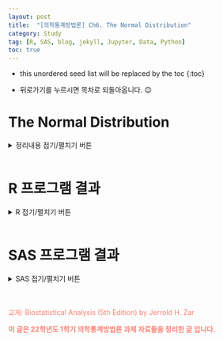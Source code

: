 ```yaml
---
layout: post
title:  "[의학통계방법론] Ch6. The Normal Distribution"
category: Study
tag: [R, SAS, blog, jekyll, Jupyter, Data, Python]
toc: true
---
```

* this unordered seed list will be replaced by the toc
{:toc}

- 뒤로가기를 누르시면 목차로 되돌아옵니다. 😉

# The Normal Distribution

<details>
<summary>
정리내용 접기/펼치기 버튼
</summary>
<div markdown="1">

## 6.1 

## 6.2

## 6.3

## 6.4

## 6.5

## 6.6

## 6.7

## 6.8

</div>
</details>

<br/>

# R 프로그램 결과

<details>
<summary>
R 접기/펼치기 버튼
</summary>
<div markdown="1">

**패키지**
<details>
<summary>
설치된 패키지 접기/펼치기 버튼
</summary>

``` r
getwd()
```

    ## [1] "C:/git_blog(/study/img/ch6"

``` r
#install.packages("readxl")
#install.packages('ggplot2')
#install.packages("Hmisc")
#install.packages("survey")
#install.packages("vegan")
#install.packages("dplyr")
#install.packages("kableExtra")
#install.packages("psych")
library('Hmisc')
library('readxl')
library('ggplot2')
library('vegan')
library('dplyr')
library('kableExtra')
library('psych')
```

</details>

**엑셀파일불러오기**

``` r
#모든 시트를 하나의 리스트로 불러오는 함수
read_excel_allsheets <- function(file, tibble = FALSE) {
  sheets <- readxl::excel_sheets(file)
  x <- lapply(sheets, function(X) readxl::read_excel(file, sheet = X))
  if(!tibble) x <- lapply(x, as.data.frame)
  names(x) <- sheets
  x
}
```

## 6장

**6장 연습문제 불러오기**

``` r
#data_chap06에 연습문제 6장 모든 문제 저장
data_chap06 <- read_excel_allsheets("data_chap06.xls")

#연습문제 각각 데이터 생성
for (x in 1:length(data_chap06)){
  assign(paste0('ex6_',c(3,4,7))[x],data_chap06[x])
  }

#연습문제 데이터 형식을 리스트에서 데이터프레임으로 변환
for (x in 1:length(data_chap06)){
  assign(paste0('ex6_',c(3,4,7))[x],data.frame(data_chap06[x]))
  }
```



### EXAMPLE 6.1a

![](/study/img/ch6//6-1a.png)

``` r
x <- seq(30,90, length=200)
ar_x = seq(66,90,0.001)
x_p = c(ar_x, rev(ar_x))
ar_y=dnorm(ar_x, mean=60, sd=10)
y_p = c(rep(0,length(ar_y)),rev(ar_y))
ar_x2=seq(77.5,90,0.001)
x_p2= c(ar_x2, rev(ar_x2))
ar_y2=dnorm(ar_x2, mean=60, sd=10)
y_p2=c(rep(0,length(ar_y2)), rev(ar_y2))
plot(x, dnorm(x,mean=60, sd=10), type='l',xlab='Xi in millimeters', ylab="Y", yaxt="n",main="Example 6.1a : Calculating Proportions of a Normal Distribution of Bone Lengths")
polygon(x_p,y_p, col='#8dd3c7', density=30)
polygon(x_p2,y_p2, col='#ffffb3', density=50)
arrows(66,dnorm(66,60,10),66,0, angle=0)
text(57,0.006,labels='66',adj=0, cex=2, col='#007266')
arrows(77.5,dnorm(77.5,60,10),77.5,0, angle=0)
text(80,0.017,labels='77.5',adj=0, cex=2, col='#007266')
arrows(60,0.005,66,0,length=0.25, angle=30,code=2)
arrows(80,0.015,77.5,0.009,length=0.25, angle=30,code=2)
```

![](/study/img/ch6//unnamed-chunk-2-1.png)

**$$Q$$.6.1a.1 ) What proportion of the population of bone lengths is larger than 66 $$mm$$?**

``` r
#1
prop <- round((1-pnorm(66,60,10))*100,2)
cat("proportion of the population of bone lengths larer than 66 =",prop,"%")
```

    ## proportion of the population of bone lengths larer than 66 = 27.43 %

$$
\begin{aligned}
Z=\frac{X_i-\mu}{\sigma}=\frac{66\ mm - 60\ mm}{10\ mm} = 0.60\\
\\
P(X_i > 66\ mm) = P(Z>0.60)=0.2743\ or\ 27.43\ \%
\end{aligned}
$$

측정된 뼈 길이는 $$ \mu = 60mm$$이고, $$ \sigma=10mm$$인 정규분포를 따르고 있다.

해당 분포에서 뼈길이가 66mm 이상인 사람이 추출될 확률을 구하기 위해 pnorm 함수를 이용하였다.

그 결과, 뼈 길이가 66mm이상인 사람이 추출될 확률은 0.2473(24.73%)로 계산되었다.


**$$Q$$.6.1a.2 ) What is the probability of picking, at random from this population, a bone larger than 66 $$mm$$?**

``` r
#2
prob <- round((1-pnorm(66,60,10)),4)
cat("probability of picking a bone lengths larer than 66 =",prob)
```

    ## probability of picking a bone lengths larer than 66 = 0.2743

$$
\begin{aligned}
Probability\ of\ picking\ a\ bone\ lengths\ larger\ than\ 66\ mm =\ 0.2743
\end{aligned}
$$

**$$Q$$.6.1a.3 ) If there are 2000 bone lengths in population, how many of them are greater than 66 $$mm$$?**

``` r
#3
popu <- round(2000*(1-pnorm(66,60,10)))
cat("population of bone length is greater than 66 mm in 2000 =",popu)
```

    ## population of bone length is greater than 66 mm in 2000 = 549

$$
\begin{aligned}
Population\ of\ bone\ length\ greater\ than\ 66\ mm\ in\ 2000\ =\ (0.2743)*(2000)=549
\end{aligned}
$$

인구집단이 2000명일 경우, 뼈길이가 66mm이상인 사람의 수를 구해보자

**#1**에서 계산된 확률 0.2473을 인구수인 2000에 곱하였고,

그 결과 2000명 중 549명의 뼈 길이가 66mm이상임을 알 수 있다.

**$$Q$$.6.1a.4 ) What proportion of the population is smaller than 66 $$mm$$ ?**

``` r
#4
prob <- round((pnorm(66,60,10)),4)
cat("probability of picking a bone lengths smaller than 66 =",prob)
```

    ## probability of picking a bone lengths smaller than 66 = 0.7257

$$
\begin{aligned}
P(X_i < 66\ mm) = 1-P(X_i > 66\ mm) =1-0.2743=0.7257
\end{aligned}
$$

뼈 길이가 66mm이하일 확률을 계산하였다.

**#1**에서 구한 66mm이상일 확률과 반대되는 값으로 1에서 66mm이상일 확률을 뺐다.

해당 값은 0.7257임을 확인할 수 있다.

**$$Q$$.6.1a.5 ) What proportion of this population lies between 60 and 66 $$mm$$?**

``` r
#5
p_60 <- 1-pnorm(60,60,10) # larger than 60 mm
p_66 <- 1-pnorm(66,60,10) # larger than 66 mm
p_60_66 <- round(p_60 - p_66,4)
cat("proportion between 60 and 66 = ",p_60,"-",round(p_66,4)," = ",p_60_66," or",round(p_60_66*100,2),"%")
```

    ## proportion between 60 and 66 =  0.5 - 0.2743  =  0.2257  or 22.57 %

$$
\begin{aligned}
P(60\ mm<X_i < 66\ mm) = 0.5-0.2743=0.2257
\end{aligned}
$$       

뼈 길이가 60mm이상 66mm이하일  확률을  구하였다.

(이는 정규분포로 변환한 $$0<Z<0.6$$ 구간과 값이 동일하다)

60mm이하일 확률에서 66mm이상일 확률을 뺀 값으로 p-value는 0.2257임을 확인할 수 있다.

**$$Q$$.6.1a.6 ) What portion of the area under the normal curve lies to the right of 77.5 $$mm$$?**

``` r
#6
prop <- round((1-pnorm(77.5,60,10))*100,2)
cat("proportion of the population of bone lengths larer than 77.5 =",prop,"%")
```

    ## proportion of the population of bone lengths larer than 77.5 = 4.01 %

$$
\begin{aligned}
Z=\frac{X_i-\mu}{\sigma}=\frac{77.5\ mm - 60\ mm}{10\ mm} = 1.75\\
\\
P(X_i > 77.5\ mm) = P(Z>1.75)=0.0401\ or\ 4.01\ \%
\end{aligned}
$$

뼈 길이가 77.5mm 이상일 확률을 구하였다.

해당 값을 구하기 위해 표준화를 실시하였고,

표준정규분포의 확률을 구한 결과 뼈 길이가 77.5mm이상일 확률은 0.0401 (4.01%)로 계산되었다.

**$$Q$$.6.1a.7 ) If there are 2000 bone lengths in population, how many of them are greater than 77.5 $$mm$$?**

``` r
#7
popu <- round(2000*(1-pnorm(77.5,60,10)))
cat("population of bone length is greater than 77.5 mm in 2000 =",popu)
```

    ## population of bone length is greater than 77.5 mm in 2000 = 80

$$
\begin{aligned}
Population\ of\ bone\ length\ greater\ than\ 77.5\ mm\ in\ 2000\ =\ (0.0401)*(2000)=80
\end{aligned}
$$

인구 2000명에서 뼈 길이가 77.5mm이상인 사람의 수는 80명이다.

**$$Q$$.6.1a.8 ) What is the probability of selecting at random from this population a bone measuring between 66 and 77.5 $$mm$$ in length?**

``` r
#8
p_66 <- 1-pnorm(66,60,10) # larger than 66 mm
p_77_5 <- 1-pnorm(77.5,60,10) # larger than 77.5 mm
p_66_77_5 <- round(p_66 - p_77_5,4)
cat("proportion between 66 and 77.5 = ",round(p_66,4),"-",round(p_77_5,4)," = ",p_66_77_5," or",round(p_66_77_5*100,2),"%")
```

    ## proportion between 66 and 77.5 =  0.2743 - 0.0401  =  0.2342  or 23.42 %

$$
\begin{aligned}
P(66\ mm <X_i < 77.5\ mm) = 0.2743-0.0401=0.2342
\end{aligned}
$$

뼈 길이가 60mm에서 77.5mm 사이일 확률을 나타낸 값으로 이는 60mm이하 확률에서 77.5mm이하일 확률을 뺀 값으로 나타낼 수 있다.

그 결과 p-value는 0.2342이다.

Example6.1a를 통해 분포의 평균으로부터 값이 멀어질수록 나타날 확률이 작아지는 것을 확인할 수 있다.

### EXAMPLE 6.1b

![](/study/img/ch6//6-1b.png)

``` r
#normal distribution plot 
x <- seq(-25,150, length=300)
#45구간
ar_x = seq(-25,45,0.001)
x_p = c(ar_x, rev(ar_x))
ar_y=dnorm(ar_x, mean=65, sd=25)
y_p = c(rep(0,length(ar_y)),rev(ar_y))
##85구간
ar_x2=seq(85,150,0.001)
x_p2= c(ar_x2, rev(ar_x2))
ar_y2=dnorm(ar_x2, mean=65, sd=25)
y_p2=c(rep(0,length(ar_y2)), rev(ar_y2))
#plot
plot(x, dnorm(x,mean=65, sd=25), type='l',xlab='X,in mg/100ml', ylab="Y", yaxt="n",main="Example 6.1b : Calculating Proportions of a Normal Distribution of Sucrose Concentration")
polygon(x_p,y_p, col='#8dd3c7', density=50)
polygon(x_p2,y_p2, col='#8dd3c7', density=50)
arrows(45,dnorm(45,65,25),45,0, angle=0)
text(20,0.012,labels='45',adj=0, cex=2, col='#007266')
arrows(85,dnorm(85,65,25),85,0, angle=0)
text(105,0.012,labels='85',adj=0, cex=2, col='#007266')
arrows(30,0.012,45,0.0115,length=0.25, angle=30,code=2)
arrows(100,0.012,85,0.0115,length=0.25, angle=30,code=2)
```

![](/study/img/ch6//unnamed-chunk-11-1.png)

**$$Q$$ 6.1b.1) What proportion of the population is greater than $$85\mg \ / \ 100\ml$$ ?**

``` r
#1
prop <- round(((1-pnorm(85,65,25))*100),2)
cat("proportion of the population of Sucrose Concentration larger than 85mg/100ml =",prop,"%")
```

    ## proportion of the population of Sucrose Concentration larger than 85mg/100ml = 21.19 %

$$
\begin{aligned}
Z = \frac{X_i-\mu}{\sigma}= \frac{85\ mg/100ml - 65\ mg/100ml}{25\ mg/100ml}=0.8\\
P(X_i > 85\ mg/100ml) = P(Z > 0.8)=0.2199\ or\ 21.19\ \%
\end{aligned}
$$

측정된 당 농도(sucrose concentration)은  $$\mu = 65mg/100ml$$이고, $$\sigma = 25mg/100ml$$인  정규분포를  따른다.

당농도가 85mg/100ml 이상일 확률을 구한 값으로 0.2119(21.19%)로 계산되었다.

**$$Q$$ 6.1b.2) What proportion of the population is less than $45 \mg\ / \ 100 \ml$$ ?**

``` r
#2
prop <- round(((pnorm(45,65,25))*100),2)
cat("proportion of the population of Sucrose Concentration less than 45mg/100ml =",prop,"%")
```

    ## proportion of the population of Sucrose Concentration less than 45mg/100ml = 21.19 %

$$
\begin{aligned}
Z = \frac{X_i-\mu}{\sigma}= \frac{45\ mg/100ml - 65\ mg/100ml}{25\ mg/100ml}=-\ 0.8\\
P(X_i < 45\ mg/100ml) = P(Z < -\ 0.8)=0.2199\ or\ 21.19\ \%
\end{aligned}
$$  

**#1**과 같은 값이 나오는 이유는 45mg/100ml와 85mg/100ml는 평균 65mg/100ml 기준으로 대칭을 이루기 때문이다.

**$$Q$$ 6.1b.3) What proportion of the population lies between $$45$$ and $$85 \mg \ / \ 100 \ml$$ ?**

``` r
#3
p_45 <- round(pnorm(45,65,25),4) #less than 45
p_85 <- round(1-pnorm(85,65,25),4)#larger than 85
p_45_85 <- round((1-(p_45+p_85))*100,2) #between 45 and 85
cat("proportion of the population of Sucrose Concentration between 45 and 85mg/100ml =",p_45_85,"%")
```

    ## proportion of the population of Sucrose Concentration between 45 and 85mg/100ml = 57.62 %

$$
\begin{aligned}
P(45\ mg/100ml < X_i < 85\ mg/100ml) &= P(-0.80 < Z < 0.80)\\
&= 1-P(Z < -0.80\ or\ Z>0.80)\\
&= 1-(0.2119+0.2119)\\
&= 1-0.4138\\
&= 0.5767\ or\ 57.62\ \%
\end{aligned}
$$

당농도가 45mg/100ml와 85mg/100ml 사이의 값을 가질 확률의 값으로 0.5762가 계산되었다.

### EXAMPLE 6.2

![](/study/img/ch6//6-2.png)

**$$Q$$ 6.2.1) A population of one-year-old children's chest circumstances has $$\mu=47.0\ cm$$ and $$\sigma = 12.0\ cm$$, what is the probability of drawing from it a random sample of nine measurements that has a mean larger than 50.0$$cm$$ ?**

``` r
#1
mu <- 47 ; sigma <- 12 ; n <- 9
sigma_xbar <- sigma/sqrt(n)
z <- (50-mu)/sigma_xbar
p <- 1-pnorm(z)
cat("Probability of mean larger than 50.0cm = ",round(p,4))
```

    ## Probability of mean larger than 50.0cm =  0.2266

$$
\begin{aligned}
\sigma_{\bar{X}} = \frac{12.0\ cm}{\sqrt 9} = 4.0\ cm \\
Z = \frac{\bar{X}-\mu}{\sigma_{\bar{X}}} = \frac{50.0\ cm\ -\ 47.0\ cm}{4.0\ cm} = 0.75 \\
P(\bar{X} > 50.0\ cm) &= 1 - P(\bar{X} < 50.0\ cm) \\
&= P(Z>0.75) \\
&= 0.2266
\end{aligned}
$$

1세 아동의 모집단의 가슴둘레 분포는 $$\mu=47cm$$이고, $$\sigma=12cm$$인 정규분포를 따른다.

9명의 아동을 추출했을 때의 표준오차는 $$\frac{\sigma}{\sqrt{n}}=\frac{12}{\sqrt{9}}=4cm$$

$$\overline{x}$$
$$\frac{(\overline{X}-\mu)} {\sigma_{\overline{x}}} = \frac{50-47}{4} = 0.75$$

$$P(\overline{X}>50)=P(Z>0.75)=0.2266$$

따라서 1세 아동 집단에서 가슴둘레의 평균이 50cm보다 큰 9명이 추출될 확률은 0.2266이다.

**$$Q$$ 6.2.2) What is the probability of drawing a sample of 25 measurements from the preceding population and finding that the mean of this sample is less than $$40.0 cm$$?**

``` r
#2
mu <- 47 ; sigma <- 12 ; n <- 25
sigma_xbar <- sigma/sqrt(n)
z <- (40-mu)/sigma_xbar
p <- pnorm(z)
cat("Probability of mean less than 47.0cm = ",round(p,4))
```

    ## Probability of mean less than 47.0cm =  0.0018

$$
\begin{aligned}
\sigma_{\bar{X}} = \frac{12.0\ cm}{\sqrt 25} = 2.4\ cm \\
Z = \frac{\bar{X}-\mu}{\sigma_{\bar{X}}} = \frac{40.0\ cm\ -\ 47.0\ cm}{4.0\ cm} = -2.92 \\
P(\bar{X} < 40.0\ cm) &= 1 - P(\bar{X} < 40.0\ cm) \\
&= P(Z>2.92) \\
&= 0.0018
\end{aligned}
$$

25명의 아동을 추출했을 때의 표준오차는 $$\frac{\sigma}{\sqrt{n}}=\frac{12}{\sqrt{25}}=2.4cm$$이다.

$$\frac{(\overline{X}-\mu)}{\sigma_{\overline{x}}}=\frac{40-47}{2.4}=-2.92$$

$$P(\overline{X}<40)=P(Z<-2.92)=0.0018$$

따라서 1세 아동 집단에서 가슴둘레의 평균이 40cm보다 작은 25명이 추출될 확률은 0.0018이다.

**$$Q$$ 6.2.3) If 500 random samples of size 25 are taken from the preceding population, how many of then would have means larger than 50.0 $$cm$$?**

``` r
#3
mu <- 47 ; sigma <- 12 ; n <- 25
sigma_xbar <- sigma/sqrt(n)
z <- (50-mu)/sigma_xbar
p <- 1-pnorm(z)
amount <- round(p,4)*500
cat("Amount of mean larger than 50.0cm = ",round(amount))
```

    ## Amount of mean larger than 50.0cm =  53

25명의 아동을 추출했을 때의 $$P(\overline{X}>50)$$는 $$P(Z>1.25)=0.1056$$이다.

표본의 수가 커질수록 추출될 확률의 값이 작아짐을 알 수 있다.

또한 평균으로부터 값이 멀어질수록 z값이 커져 p-value는 작아진다.

### EXAMPLE 6.3

![](/study/img/ch6//6-3.png)

``` r
#데이터셋
ex6_3%>%
  kbl(caption = "EXAMPLE 6.3 dataset") %>%
  kable_minimal() %>%
  kable_styling(bootstrap_options = c("striped", "hover", "condensed", "responsive"))
```

<table class=" lightable-minimal table table-striped table-hover table-condensed table-responsive" style="font-family: &quot;Trebuchet MS&quot;, verdana, sans-serif; margin-left: auto; margin-right: auto; margin-left: auto; margin-right: auto;">
<caption>
EXAMPLE 6.3 dataset
</caption>
<thead>
<tr>
<th style="text-align:right;">
SBP
</th>
</tr>
</thead>
<tbody>
<tr>
<td style="text-align:right;">
121
</td>
</tr>
<tr>
<td style="text-align:right;">
125
</td>
</tr>
<tr>
<td style="text-align:right;">
128
</td>
</tr>
<tr>
<td style="text-align:right;">
134
</td>
</tr>
<tr>
<td style="text-align:right;">
136
</td>
</tr>
<tr>
<td style="text-align:right;">
138
</td>
</tr>
<tr>
<td style="text-align:right;">
139
</td>
</tr>
<tr>
<td style="text-align:right;">
141
</td>
</tr>
<tr>
<td style="text-align:right;">
144
</td>
</tr>
<tr>
<td style="text-align:right;">
145
</td>
</tr>
<tr>
<td style="text-align:right;">
149
</td>
</tr>
<tr>
<td style="text-align:right;">
151
</td>
</tr>
</tbody>
</table>

``` r
descriptives6.3  <- function(x) {
  x <- na.omit(x)
  n <- length(x)
  sum_x <- sum(x)
  sum_x2 <- sum(x^2)
  mean <- mean(x)
  ss <- sum_x2-(sum_x^2/12)
  s2 <- ss/(n-1)
  s <- sqrt(s2)
  s_err <- s/sqrt(n)
  out <- data.frame(n=n, Mean=round(mean,1) ,Sum_X=sum_x, Sum_x2 = sum_x2, Sum_of_Square=round(ss,4), variance=round(s2,4), std=round(s,2), std.err=round(s_err,1))
  return(out)
}

descriptives6.3 (ex6_3$SBP)%>%
  kbl(caption = "Descriptives ex6.3") %>%
  kable_minimal() %>%
  kable_styling(bootstrap_options = c("striped", "hover", "condensed", "responsive"))
```

<table class=" lightable-minimal table table-striped table-hover table-condensed table-responsive" style="font-family: &quot;Trebuchet MS&quot;, verdana, sans-serif; margin-left: auto; margin-right: auto; margin-left: auto; margin-right: auto;">
<caption>
Descriptives ex6.3
</caption>
<thead>
<tr>
<th style="text-align:right;">
n
</th>
<th style="text-align:right;">
Mean
</th>
<th style="text-align:right;">
Sum_X
</th>
<th style="text-align:right;">
Sum_x2
</th>
<th style="text-align:right;">
Sum_of_Square
</th>
<th style="text-align:right;">
variance
</th>
<th style="text-align:right;">
std
</th>
<th style="text-align:right;">
std.err
</th>
</tr>
</thead>
<tbody>
<tr>
<td style="text-align:right;">
12
</td>
<td style="text-align:right;">
137.6
</td>
<td style="text-align:right;">
1651
</td>
<td style="text-align:right;">
228111
</td>
<td style="text-align:right;">
960.9167
</td>
<td style="text-align:right;">
87.3561
</td>
<td style="text-align:right;">
9.35
</td>
<td style="text-align:right;">
2.7
</td>
</tr>
</tbody>
</table>

$$
\begin{aligned}
n&=12\\
\overline X &= \frac{1651\ mm}{12} = 137.6\ mm \\
SS &= 228,111\ m^2 - \frac{(1651\ mm)^2}{12}\\
&= 960.9167\ mm^2\\
s^2 &= \frac{960.9167\ mm^2}{11} = 87.3651\ mm^2\\
s &= \sqrt{87.3561\ mm^2} = 9.35\ mm\\
s_{\overline X} &= \frac{s}{\sqrt{n}}=\frac{9.35\ mm}{12}=2.7\ mm
\end{aligned}
$$

12마리 침팬치의 수축기 혈압데이터이다. 

$$\overline{X}=137.6mm, \ s=9.35mm, \ s_{\overline{X}}=2.7mm$$

붓스트랩을 통해 평균의 표준오차를 구하는 방법은 다음과 같다.

1000개의 붓스트랩 표본으로 계산을 해보면 다음과 같다.

``` r
boot.mean <- function(data,num){
  resamples <- lapply(1:num, function(i) sample(data,replace=T))
  r.mean <- sapply(resamples,mean)
  std.err <- sqrt(var(r.mean))
  list(std.err = std.err, resamples=resamples,mean=r.mean)
}

boot <- data.frame(std.err=boot.mean(ex6_3$SBP,1000)$std.err, mean=boot.mean(ex6_3$SBP,1000)$mean)
ggplot(boot,(aes(x=mean)))+
  geom_histogram(fill="#8dd3c7",color="#ffffb3",binwidth=0.8)+
  xlab("Means of Bootstrap data6_3") + ylab("Frequency") +
  ggtitle("Histogram of Bootstrap data6_3")+
  theme_bw()+
  theme(legend.position = "right")+
  theme(legend.text = element_text(size=15))+
  theme(legend.title = element_text(size=15))+
  theme(axis.text.x  = element_text(size=10))+
  theme(axis.text.y=element_text(size=10))+
  theme(axis.title = element_text(size=20))+
  theme(plot.title = element_text(size=16,hjust = 0.5))+
  annotate("text", x=130, y=120, label=paste0("Mean = ",round(mean(boot$mean),1)), size=5,hjust=0)+
  annotate("text", x=130, y=110, label=paste0("Std err = ",round(boot$std.err,1)), size=5,hjust=0)
```

![](/study/img/ch6//unnamed-chunk-20-1.png)

|statistics|Original Data|Bootstrap Data|
|:-----|:-----|:-----|
|Mean|137.6 |137.7 |
|Standard Error|2.7 |2.6 |

ex6_3 데이터에서 구한 평균의 표준오차와 붓스트랩 데이터에서 추출한 평균의 표준오차가 크게 차이가 나지 않음을 알 수 있으며,

이는 표본의 수가 많을수록 표본평균의 평균과 표준오차는 모집단인 본 데이터의 평균과 표준오차와 근사한다.

### EXAMPLE 6.4

``` r
#데이터셋
ex6_4%>%
  kbl(caption = "EXAMPLE 6.4 dataset") %>%
  kable_minimal() %>%
  kable_styling(bootstrap_options = c("striped", "hover", "condensed", "responsive"))
```

<table class=" lightable-minimal table table-striped table-hover table-condensed table-responsive" style="font-family: &quot;Trebuchet MS&quot;, verdana, sans-serif; margin-left: auto; margin-right: auto; margin-left: auto; margin-right: auto;">
<caption>
EXAMPLE 6.4 dataset
</caption>
<thead>
<tr>
<th style="text-align:right;">
X
</th>
</tr>
</thead>
<tbody>
<tr>
<td style="text-align:right;">
2.0
</td>
</tr>
<tr>
<td style="text-align:right;">
1.1
</td>
</tr>
<tr>
<td style="text-align:right;">
4.4
</td>
</tr>
<tr>
<td style="text-align:right;">
-3.1
</td>
</tr>
<tr>
<td style="text-align:right;">
-1.3
</td>
</tr>
<tr>
<td style="text-align:right;">
3.9
</td>
</tr>
<tr>
<td style="text-align:right;">
3.2
</td>
</tr>
<tr>
<td style="text-align:right;">
-1.6
</td>
</tr>
<tr>
<td style="text-align:right;">
3.5
</td>
</tr>
<tr>
<td style="text-align:right;">
1.2
</td>
</tr>
<tr>
<td style="text-align:right;">
2.5
</td>
</tr>
<tr>
<td style="text-align:right;">
2.3
</td>
</tr>
<tr>
<td style="text-align:right;">
1.9
</td>
</tr>
<tr>
<td style="text-align:right;">
1.8
</td>
</tr>
<tr>
<td style="text-align:right;">
2.9
</td>
</tr>
<tr>
<td style="text-align:right;">
-0.3
</td>
</tr>
<tr>
<td style="text-align:right;">
-2.4
</td>
</tr>
</tbody>
</table>

ex6_4 데이터는 17마리의 말을 조사한 데이터이며 2주간 항생제를 투여한 후
몸무게의 증감을 나타내고 있다.

말들의 몸무게의 변화양의 모평균이 0인지 유의수준 5%에서 검정한다.

``` r
descriptives6_4 <- function(x){
  n <- length(x)
  mean_x <- mean(x)
  var_x <- 13.4621
  se <- sqrt(var_x/n)
  z_value <- (mean_x-0)/se
  p_value <- 2*(1-pnorm(z_value))
  out <- data.frame(n=n,mean=round(mean_x,2),Variance=var_x,SE=round(se,2),Z=round(z_value,2),P_value = round(p_value,4))
  return(out)
}

descriptives6_4(ex6_4$X)%>%
  kbl(caption = "Descriptives ex6.4") %>%
  kable_minimal() %>%
  kable_styling(bootstrap_options = c("striped", "hover", "condensed", "responsive"))
```

<table class=" lightable-minimal table table-striped table-hover table-condensed table-responsive" style="font-family: &quot;Trebuchet MS&quot;, verdana, sans-serif; margin-left: auto; margin-right: auto; margin-left: auto; margin-right: auto;">
<caption>
Descriptives ex6.4
</caption>
<thead>
<tr>
<th style="text-align:right;">
n
</th>
<th style="text-align:right;">
mean
</th>
<th style="text-align:right;">
Variance
</th>
<th style="text-align:right;">
SE
</th>
<th style="text-align:right;">
Z
</th>
<th style="text-align:right;">
P_value
</th>
</tr>
</thead>
<tbody>
<tr>
<td style="text-align:right;">
17
</td>
<td style="text-align:right;">
1.29
</td>
<td style="text-align:right;">
13.4621
</td>
<td style="text-align:right;">
0.89
</td>
<td style="text-align:right;">
1.45
</td>
<td style="text-align:right;">
0.1459
</td>
</tr>
</tbody>
</table>

표본평균 $$\overline{X}$$는 $$1.29kg$$ 이고 모분산은 모르지만 $$13.4621kg^2$$ 로 가정하자. 그러면 표준 오차는 다음과 같이 계산된다.

$$
\begin{aligned}
\sigma_{\overline{X}} = \sqrt{\frac{\sigma^2}{n}} = \sqrt{\frac{13.4621\ kg^2}{17}}=\sqrt{0.7919\ kg^2}=0.89\ kg
\end{aligned}
$$
  
표준화한 Z 값을 구하면 다음과 같다.
  
$$
\begin{aligned}
Z = \frac{\overline{X} - \mu}{\sigma_{\overline{X}}} = \frac{1.29\ kg - 0}{0.89\ kg}= 1.45
\end{aligned}
$$  
  
이를 통해 유의확률을 구해보면 다음과 같다.

$$
\begin{aligned}
P(\overline X \geq 1.29\ kg)= P(Z\geq 1.45)=0.0735
\end{aligned}
$$  
  
그리고 Z분포는 0에 대하여 대칭이기 때문에 다음도 성립한다.
  
$$
\begin{aligned}
P(\overline X \leq -1.29\ kg)= P(Z\leq -1.45)=0.0735
\end{aligned}
$$   
  
최종적인 유의확률은 다음과 같다.
  
$$
\begin{aligned}
P(\overline X \geq 1.29\ kg\ or\ \overline X \leq -1.29\ kg) &= P(Z\geq 1.45\ or\ Z\leq -1.45)\\
&=0.0735+0.0735=0.1470
\end{aligned}
$$

구해진 $$p\ value$$ 는 0.1470 으로 유의확률 0.05 보다 크므로 귀무가설 $$H_0$$ 를 기각시키지 못한다. 

그러므로 말들의 모평균의 몸무게 변화가 있다고 할 충분한 근거가 없다.

``` r
zz <- descriptives6_4(ex6_4$X)$Z
curve(dt(x,16),-3,3,xlab="z",ylab="Y",yaxt='n',main="Hypothesis in Example 6.4")
polygon(c(zz,seq(zz,3,0.001),zz), 
        c(dt(-3,16),dt(seq(zz,3,0.001),16),dt(-3,16)),col="#007266")
polygon(c(-3,seq(-3,-zz,0.001),-zz), 
        c(dt(-3,16),dt(seq(-3,-zz,0.001),16),dt(-3,16)),col="#007266")
polygon(c(1.96,seq(1.96,3,0.001),1.96),
        c(dt(-3,16),dt(seq(1.96,3,0.001),16),dt(-3,16)),col="#8dd3c7")
polygon(c(-3,seq(-3,-1.96,0.001),-1.96), 
        c(dt(-3,16),dt(seq(-3,-1.96,0.001),16),dt(-3,16)),col="#8dd3c7")
text(x=-2,y=0.1,labels = "-1.96")
text(x=2,y=0.1,labels = "1.96")
text(x=-1.45,y=0.18,labels = "-1.45")
text(x=1.45,y=0.18,labels = "1.45")
```

![](/study/img/ch6//unnamed-chunk-23-1.png) 

### EXAMPLE 6.5

**6.5.1) Hypothetical outcomes of testing the same null hypothesis for 2500 random samples**
  
- **제 1종 오류 (Type 1 error)** : 귀무가설이 참임이에도 불구하고 이를 기각할 오류
  
- **제 2종 오류 (Type 2 error)** : 귀무가설이 거짓임에도 불구하고 이를 기각하지 못할 오류  
  
       
|   |If $$H_0$$ is true|If $$H_0$$ is false|Row total|  
|:---|:---|:---|:---|
|**If $$H_0$$ is rejected**|100   |  450 | 550|
|**If $$H_0$$ is not rejected**|1900    |50   |1950|
|**Column total**|2000|500|2500|
    
- Probability that $$H_0$$ is rejected if $$H_0$$ is true $$= 100/2000=0.05$$
  
- Probability that $$H_0$$ is true if $$H_0$$ is rejected $$=100/550=0.18$$
  
  
**6.5.2) Table of the Two types of Errors in Hypothesis Testing**  
  
  
||If $$H_0$$ is true|If $$H_0$$ is false|  
|:---|:---|:---|
|**If $$H_0$$ is rejected**|$$Type\ 1\ Error$$   |  $$No\ Error$$ |
|**If $$H_0$$ is not rejected**|$$No\ Error$$    |$$Type\ 2\ Error$$   |
  
**6.5.3) The Long - Term Probabilities of Outcomes in Hypothesis Testing** 

||If $$H_0$$ is true|If $$H_0$$ is false|  
|:---|:---|:---|
|**If $$H_0$$ is rejected**|$$\alpha$$   |  $$1-\beta\ (Power)$$ |
|**If $$H_0$$ is not rejected**|$$1-\alpha$$    |$$\beta$$   |

### EXAMPLE 6.6

``` r
descriptives6.6 <- function(x) {
  x.n <- 17
  x.mn <- 1.29
  x.se <- 0.89
  LL <- x.mn-1.96*x.se
  UL <- x.mn+1.96*x.se
  x.total <- c(LL,UL)
  return(x.total)
}

cat("The 95% confidence interval is [",round(descriptives6.6(x)[1],2),",",round(descriptives6.6(x)[2],2),"]")
```

    ## The 95% confidence interval is [ -0.45 , 3.03 ]

``` r
ex6.4 <- as.numeric(ex6_4$X)
mean0=mean(ex6.4)
mean0
```

    ## [1] 1.294118

``` r
x1 <- replicate(100,sample(ex6_4$X,17,replace=TRUE))
error.bars(x1, alpha=0.05, xlab="sample", ylab="Mean", col=adjustcolor("#8dd3c7",alpha=0.3), pch=16) # library('psych')
abline(h=mean0)
```

![](/study/img/ch6//unnamed-chunk-25-1.png)

### EXAMPLE 6.7

``` r
#데이터셋
ex6_7%>%
  kbl(caption = "EXAMPLE 6.7 dataset") %>%
  kable_minimal() %>%
  kable_styling(bootstrap_options = c("striped", "hover", "condensed", "responsive"))
```

<table class=" lightable-minimal table table-striped table-hover table-condensed table-responsive" style="font-family: &quot;Trebuchet MS&quot;, verdana, sans-serif; margin-left: auto; margin-right: auto; margin-left: auto; margin-right: auto;">
<caption>
EXAMPLE 6.7 dataset
</caption>
<thead>
<tr>
<th style="text-align:right;">
exam6_7.Height
</th>
<th style="text-align:right;">
exam6_7.Freq
</th>
</tr>
</thead>
<tbody>
<tr>
<td style="text-align:right;">
63
</td>
<td style="text-align:right;">
2
</td>
</tr>
<tr>
<td style="text-align:right;">
64
</td>
<td style="text-align:right;">
2
</td>
</tr>
<tr>
<td style="text-align:right;">
65
</td>
<td style="text-align:right;">
3
</td>
</tr>
<tr>
<td style="text-align:right;">
66
</td>
<td style="text-align:right;">
5
</td>
</tr>
<tr>
<td style="text-align:right;">
67
</td>
<td style="text-align:right;">
4
</td>
</tr>
<tr>
<td style="text-align:right;">
68
</td>
<td style="text-align:right;">
6
</td>
</tr>
<tr>
<td style="text-align:right;">
69
</td>
<td style="text-align:right;">
5
</td>
</tr>
<tr>
<td style="text-align:right;">
70
</td>
<td style="text-align:right;">
8
</td>
</tr>
<tr>
<td style="text-align:right;">
71
</td>
<td style="text-align:right;">
7
</td>
</tr>
<tr>
<td style="text-align:right;">
72
</td>
<td style="text-align:right;">
7
</td>
</tr>
<tr>
<td style="text-align:right;">
73
</td>
<td style="text-align:right;">
10
</td>
</tr>
<tr>
<td style="text-align:right;">
74
</td>
<td style="text-align:right;">
6
</td>
</tr>
<tr>
<td style="text-align:right;">
75
</td>
<td style="text-align:right;">
3
</td>
</tr>
<tr>
<td style="text-align:right;">
76
</td>
<td style="text-align:right;">
2
</td>
</tr>
</tbody>
</table>

``` r
ex6_7$CumFreq <- cumsum(ex6_7$exam6_7.Freq) # 누적도수
ex6_7$fixi <- ex6_7$exam6_7.Height*ex6_7$exam6_7.Freq # fixi
ex6_7$fixi2<-ex6_7$exam6_7.Height^2*ex6_7$exam6_7.Freq #fixi^2
ex6_7%>%
  kbl(caption = "EXAMPLE 6.7 dataset") %>%
  kable_minimal() %>%
  kable_styling(bootstrap_options = c("striped", "hover", "condensed", "responsive"))
```

<table class=" lightable-minimal table table-striped table-hover table-condensed table-responsive" style="font-family: &quot;Trebuchet MS&quot;, verdana, sans-serif; margin-left: auto; margin-right: auto; margin-left: auto; margin-right: auto;">
<caption>
EXAMPLE 6.7 dataset
</caption>
<thead>
<tr>
<th style="text-align:right;">
exam6_7.Height
</th>
<th style="text-align:right;">
exam6_7.Freq
</th>
<th style="text-align:right;">
CumFreq
</th>
<th style="text-align:right;">
fixi
</th>
<th style="text-align:right;">
fixi2
</th>
</tr>
</thead>
<tbody>
<tr>
<td style="text-align:right;">
63
</td>
<td style="text-align:right;">
2
</td>
<td style="text-align:right;">
2
</td>
<td style="text-align:right;">
126
</td>
<td style="text-align:right;">
7938
</td>
</tr>
<tr>
<td style="text-align:right;">
64
</td>
<td style="text-align:right;">
2
</td>
<td style="text-align:right;">
4
</td>
<td style="text-align:right;">
128
</td>
<td style="text-align:right;">
8192
</td>
</tr>
<tr>
<td style="text-align:right;">
65
</td>
<td style="text-align:right;">
3
</td>
<td style="text-align:right;">
7
</td>
<td style="text-align:right;">
195
</td>
<td style="text-align:right;">
12675
</td>
</tr>
<tr>
<td style="text-align:right;">
66
</td>
<td style="text-align:right;">
5
</td>
<td style="text-align:right;">
12
</td>
<td style="text-align:right;">
330
</td>
<td style="text-align:right;">
21780
</td>
</tr>
<tr>
<td style="text-align:right;">
67
</td>
<td style="text-align:right;">
4
</td>
<td style="text-align:right;">
16
</td>
<td style="text-align:right;">
268
</td>
<td style="text-align:right;">
17956
</td>
</tr>
<tr>
<td style="text-align:right;">
68
</td>
<td style="text-align:right;">
6
</td>
<td style="text-align:right;">
22
</td>
<td style="text-align:right;">
408
</td>
<td style="text-align:right;">
27744
</td>
</tr>
<tr>
<td style="text-align:right;">
69
</td>
<td style="text-align:right;">
5
</td>
<td style="text-align:right;">
27
</td>
<td style="text-align:right;">
345
</td>
<td style="text-align:right;">
23805
</td>
</tr>
<tr>
<td style="text-align:right;">
70
</td>
<td style="text-align:right;">
8
</td>
<td style="text-align:right;">
35
</td>
<td style="text-align:right;">
560
</td>
<td style="text-align:right;">
39200
</td>
</tr>
<tr>
<td style="text-align:right;">
71
</td>
<td style="text-align:right;">
7
</td>
<td style="text-align:right;">
42
</td>
<td style="text-align:right;">
497
</td>
<td style="text-align:right;">
35287
</td>
</tr>
<tr>
<td style="text-align:right;">
72
</td>
<td style="text-align:right;">
7
</td>
<td style="text-align:right;">
49
</td>
<td style="text-align:right;">
504
</td>
<td style="text-align:right;">
36288
</td>
</tr>
<tr>
<td style="text-align:right;">
73
</td>
<td style="text-align:right;">
10
</td>
<td style="text-align:right;">
59
</td>
<td style="text-align:right;">
730
</td>
<td style="text-align:right;">
53290
</td>
</tr>
<tr>
<td style="text-align:right;">
74
</td>
<td style="text-align:right;">
6
</td>
<td style="text-align:right;">
65
</td>
<td style="text-align:right;">
444
</td>
<td style="text-align:right;">
32856
</td>
</tr>
<tr>
<td style="text-align:right;">
75
</td>
<td style="text-align:right;">
3
</td>
<td style="text-align:right;">
68
</td>
<td style="text-align:right;">
225
</td>
<td style="text-align:right;">
16875
</td>
</tr>
<tr>
<td style="text-align:right;">
76
</td>
<td style="text-align:right;">
2
</td>
<td style="text-align:right;">
70
</td>
<td style="text-align:right;">
152
</td>
<td style="text-align:right;">
11552
</td>
</tr>
</tbody>
</table>

``` r
ss <- sum(ex6_7$fixi2)-(sum(ex6_7$fixi)^2/sum(ex6_7$exam6_7.Freq))
s2 <- round(ss/(sum(ex6_7$exam6_7.Freq)-1),4)
cat("SS = ",ss,", s2 = ",s2)
```

    ## SS =  755.9429 , s2 =  10.9557

``` r
hist(rnorm(500,70.17143,sqrt(13.4621)),prob=T,col="white",border='white',axes=F,xlab = "",ylab="",main="The Frequency polygon for the student height data")
lines(density(rnorm(500,70.17143,sqrt(13.4621))), lty=2, lwd=2, col="#8F0185")
par(new=T)
plot(ex6_7$exam6_7.Height,ex6_7$exam6_7.Freq, ylim = c(0,10), xlim=c(62,78), col="#8dd3c7", type="l", lwd=3, xlab = "Height in inches(Xi)",ylab='Frequency', xaxt='n')
axis(1,at=c(62,64,66,68,70,72,74,76,78))
text(x=63.2, y=9, label="Mint", col="#8dd3c7", cex=0.8) ; text(x=63.2, y=8.5, label="puple", col="#8F0185", cex=0.8)
text(x=64.2, y=9, label=": Observed Frequencies", cex=0.8)
text(x=64.2, y=8.5, label=": Expected Frequencies", cex=0.8)
```

![](/study/img/ch6//unnamed-chunk-28-1.png)

``` r
cc <- ex6_7$CumFreq # 누적도수 
scc <- sum(ex6_7$exam6_7.Freq) ; ccc <-cc/scc ; ccc <- round(ccc,2)
par(mar = c(5, 4, 4, 4)+0.1)
plot.new()
plot(x=ex6_7$exam6_7.Height, y=ccc,type='b', xlab="X in inches",ylab="Cumulative Frequency", yaxt="n", frame=F, ylim=c(0,1.1), cex.axis = 1, cex.lab=1, main="The Cummulative Frequency Polygon of the student height data", col="#8dd3c7")
points(x=ex6_7$exam6_7.Height, ccc, pch=16, col="#007266")
axis(side=4, at=round(ccc,2), las=2, lwd = 1, cex.axis=0.8)
par(new = TRUE)
plot(cc,xlab="", ylab="", main="", xaxt="n", yaxt='n', frame=F, ylim=c(0,70), col=adjustcolor("white",alpha=0), cex.axis = 1, cex.lab=1)
axis(2, cex.axis=1)
mtext("Cumulative Relative Frequency", side=4, line=3, cex = 1)
```

![](/study/img/ch6//unnamed-chunk-29-1.png)

``` r
ccc1 <- ccc*100
plot(x=ex6_7$exam6_7.Height,y=ccc1,xlab="X in inches",ylab="Cumulative Frequency in Percent",yaxt='n',frame=F,ylim=c(0,100),cex.axis = 1,cex.lab=1,main="The Cummulative Relative Frequency Distribution of the student height data", col="#8dd3c7")
points(x=ex6_7$exam6_7.Height, ccc1, pch=16, col="#007266")
axis(side=2,at=round(ccc1,2),las=2,lwd = 1,cex.axis=0.8)
lines(x=seq(62,78,length=100),y=seq(0,100,length=100))
```

![](/study/img/ch6//unnamed-chunk-30-1.png)

``` r
qqnorm(ex6_7$exam6_7.Height,col="#8dd3c7", pch=16, lwd = 2) ; qqline(ex6_7$exam6_7.Height,col="#007266", lwd = 2)
```

![](/study/img/ch6//unnamed-chunk-30-2.png)

``` r
for(i in 1:nrow(ex6_7)){
  ex6_7$cc[i]<- (i-0.5)/length(ex6_7$exam6_7.Height)
}

ex6_7$cc <- round(ex6_7$cc*100,2)
nuj <- pnorm(ex6_7$exam6_7.Height,70.17143,sqrt(13.4621))
plot(x=nuj,y=ex6_7$cc,xlab="X in inches",ylab="Cumulative Frequency in Percent",xaxt='n',yaxt='n',frame=F,ylim=c(0,100),cex.axis = 1,cex.lab=1,main="P-P plot", col="#8dd3c7")
points(x=nuj,ex6_7$cc,pch=16, col="#8dd3c7")
axis(side=1,at=nuj,label=c("63","64","65","66","67","68","69","70","71","72","73","74","75","76"),lwd = 1,cex.axis=0.5)
axis(side=2,at=ex6_7$cc,las=2,lwd = 1,cex.axis=0.8)
lines(x=seq(0,1,length=100),y=seq(0,100,length=100), col="#007266", lwd = 2)
```

![](/study/img/ch6//unnamed-chunk-31-1.png)

``` r
library('moments')
skew <- skewness(ex6_7$exam6_7.Height) # 왜도
kur <- kurtosis(ex6_7$exam6_7.Height) # 첨도
cat("왜도 = ",skew,", 첨도 = ",kur)
```

    ## 왜도 =  0 , 첨도 =  1.787692

``` r
library(nortest)
ad.test(ex6_7$exam6_7.Height)
```

    ## 
    ##  Anderson-Darling normality test
    ## 
    ## data:  ex6_7$exam6_7.Height
    ## A = 0.16777, p-value = 0.9185

``` r
cvm.test(ex6_7$exam6_7.Height)
```

    ## 
    ##  Cramer-von Mises normality test
    ## 
    ## data:  ex6_7$exam6_7.Height
    ## W = 0.021766, p-value = 0.9419

``` r
lillie.test(ex6_7$exam6_7.Height)
```

    ## 
    ##  Lilliefors (Kolmogorov-Smirnov) normality test
    ## 
    ## data:  ex6_7$exam6_7.Height
    ## D = 0.084322, p-value = 0.9971

``` r
sf.test(ex6_7$exam6_7.Height)
```

    ## 
    ##  Shapiro-Francia normality test
    ## 
    ## data:  ex6_7$exam6_7.Height
    ## W = 0.98186, p-value = 0.9579

``` r
shapiro.test(ex6_7$exam6_7.Height)
```

    ## 
    ##  Shapiro-Wilk normality test
    ## 
    ## data:  ex6_7$exam6_7.Height
    ## W = 0.96453, p-value = 0.7964

``` r
library('tseries')
```

    ## Warning: 패키지 'tseries'는 R 버전 4.2.2에서 작성되었습니다

    ## Registered S3 method overwritten by 'quantmod':
    ##   method            from
    ##   as.zoo.data.frame zoo

``` r
jarque.bera.test(ex6_7$exam6_7.Height)
```

    ## 
    ##  Jarque Bera Test
    ## 
    ## data:  ex6_7$exam6_7.Height
    ## X-squared = 0.85732, df = 2, p-value = 0.6514

</div>
</details>

<br/>

# SAS 프로그램 결과

<details>
<summary>
SAS 접기/펼치기 버튼
</summary>
<div markdown="1">

```python
import saspy #SAS출력 코드
```

winlocal 입력

## 6장

</div>
</details>

<br/>

<br/>

<font color='#fb8072'>교재: Biostatistical Analysis (5th Edition) by Jerrold H. Zar</font><br/>

<font color='#fb8072'> **이 글은 22학년도 1학기 의학통계방법론 과제 자료들을 정리한 글 입니다.** </font>